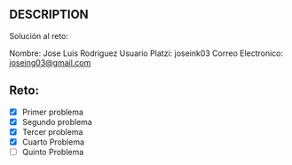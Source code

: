 ## DESCRIPTION

Solución al reto:

Nombre: Jose Luis Rodriguez
Usuario Platzi: joseink03
Correo Electronico: joseing03@gmail.com

## Reto:

- [X] Primer problema
- [X] Segundo problema
- [X] Tercer problema
- [X] Cuarto Problema
- [ ] Quinto Problema
